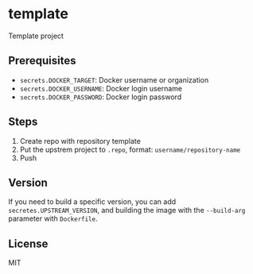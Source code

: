 # template

Template project

## Prerequisites

- `secrets.DOCKER_TARGET`: Docker username or organization
- `secrets.DOCKER_USERNAME`: Docker login username
- `secrets.DOCKER_PASSWORD`: Docker login password

## Steps

1. Create repo with repository template
2. Put the upstrem project to `.repo`, format: `username/repository-name`
3. Push

## Version

If you need to build a specific version, you can add `secretes.UPSTREAM_VERSION`,
and building the image with the `--build-arg` parameter with `Dockerfile`.

## License

MIT

